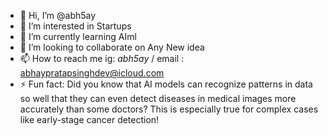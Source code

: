 - 👋 Hi, I’m @abh5ay
- 👀 I’m interested in Startups 
- 🌱 I’m currently learning AIml
- 💞️ I’m looking to collaborate on Any New idea
- 📫 How to reach me ig: _abh5ay_ / email : abhaypratapsinghdev@icloud.com
- ⚡ Fun fact: Did you know that AI models can recognize patterns in data so well that they can even detect diseases in medical images more accurately than some doctors? This is especially true for complex cases like early-stage cancer detection!

<!---
abh5ay/abh5ay is a ✨ special ✨ repository because its `README.md` (this file) appears on your GitHub profile.
You can click the Preview link to take a look at your changes.
--->

